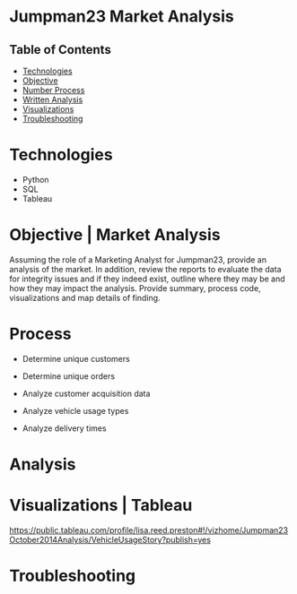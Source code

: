 # Jumpman23 Market Analysis

## Table of Contents
* [Technologies](#Technologies)
* [Objective](#Objective)
* [Number Process](#Process)
* [Written Analysis](#Analysis)
* [Visualizations](#Visualizations)
* [Troubleshooting](#Troubleshooting)

# Technologies
* Python
* SQL
* Tableau

# Objective | Market Analysis
Assuming the role of a Marketing Analyst for Jumpman23, provide an analysis of the market. In addition, review the reports to evaluate the data for integrity issues and if they indeed exist, outline where they may be and how they may impact the analysis. Provide summary, process code, visualizations and map details of finding.

# Process
* Determine unique customers

* Determine unique orders

* Analyze customer acquisition data

* Analyze vehicle usage types

* Analyze delivery times



# Analysis


# Visualizations | Tableau
https://public.tableau.com/profile/lisa.reed.preston#!/vizhome/Jumpman23October2014Analysis/VehicleUsageStory?publish=yes

# Troubleshooting
